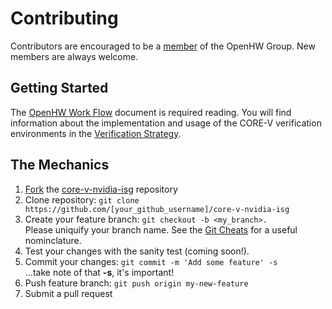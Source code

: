 # Contributing
Contributors are encouraged to be a [member](https://www.openhwgroup.org/membership/) of the OpenHW Group.  New members are always welcome.
## Getting Started
The [OpenHW Work Flow](https://github.com/openhwgroup/core-v-docs/blob/master/verif/Common/OpenHWGroup_WorkFlow.pdf) document is required reading.  You will find information about the implementation and usage of the CORE-V verification environments in the [Verification Strategy](https://core-v-docs-verif-strat.readthedocs.io/en/latest).

## The Mechanics
1. [Fork](https://help.github.com/articles/fork-a-repo/) the [core-v-nvidia-isg](https://github.com/openhwgroup/core-v-nvidia-isg) repository
2. Clone repository: `git clone https://github.com/[your_github_username]/core-v-nvidia-isg`
3. Create your feature branch: `git checkout -b <my_branch>.`<br> Please uniquify your branch name.  See the [Git Cheats](https://github.com/openhwgroup/core-v-verif/blob/master/GitCheats.md) for a useful nominclature.
4. Test your changes with the sanity test (coming soon!).
5. Commit your changes: `git commit -m 'Add some feature' -s`<br>...take note of that **-s**, it's important!
6. Push feature branch: `git push origin my-new-feature`
7. Submit a pull request
